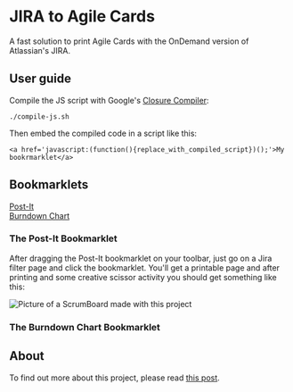 JIRA to Agile Cards
===================

A fast solution to print Agile Cards with the OnDemand version of Atlassian's JIRA.

## User guide

Compile the JS script with Google's [Closure Compiler][3]:

    ./compile-js.sh
    
Then embed the compiled code in a script like this:

    <a href='javascript:(function(){replace_with_compiled_script})();'>My bookrmarklet</a>

## Bookmarklets

<div>
    <a href='javascript:(function(){newLink=document.createElement("link");newLink.setAttribute("type","text/css");newLink.setAttribute("rel","stylesheet");newLink.setAttribute("href","https://dl.dropbox.com/u/22264396/jira.css");head=document.getElementsByTagName("head")[0];head.appendChild(newLink);cards=document.createElement("div");cards.setAttribute("id","cards");issues=document.getElementsByClassName("issuerow");
    for(i=0;i<issues.length;i++){card=document.createElement("div");card.setAttribute("class","card");var issuekey="key",summary="summary";for(j=0;j<issues[i].childNodes.length;j++)"nav issuekey"==issues[i].childNodes[j].className?issuekey=issues[i].childNodes[j].innerText:"nav summary"==issues[i].childNodes[j].className&&(summary=issues[i].childNodes[j].innerText);card.innerHTML="<h2>"+issuekey+"</h2><h1>"+summary+"</h1>";cards.appendChild(card)}body=document.getElementsByTagName("body")[0];
    body.className="";body.innerHTML="";body.appendChild(cards);
    })();'>Post-It</a>
</div>

<div>
    <a href='javascript:(function(){doneStoryPoints=totalStoryPoints=0;issues=document.getElementsByClassName("issuerow");
    for(i=0;i<issues.length;i++){var storyPoints=-1,status=-1;for(j=0;j<issues[i].childNodes.length;j++)"nav customfield_10105"==issues[i].childNodes[j].className?storyPoints=parseInt(issues[i].childNodes[j].innerText):"nav status"==issues[i].childNodes[j].className&&(status=issues[i].childNodes[j].innerText);-1!=storyPoints&&-1!=status?(console.log("Adding "+storyPoints),-1<status.indexOf("Resolved")||-1<status.indexOf("Closed")?doneStoryPoints+=storyPoints:console.log("Status: "+status),isNaN(storyPoints)||
    (totalStoryPoints+=storyPoints)):console.log("An error happened, some fields could not be found.")}console.log("doneStoryPoints: "+doneStoryPoints);console.log("totalStoryPoints: "+totalStoryPoints);alert("Done: "+doneStoryPoints+"/"+totalStoryPoints);
    })();'>Burndown Chart</a>
</div>
  

### The Post-It Bookmarklet

After dragging the Post-It bookmarklet on your toolbar, just go on a Jira filter page and click the bookmarklet. 
You'll get a printable page and after printing and some creative scissor activity you should get something like this:

![Picture of a ScrumBoard made with this project][1]


### The Burndown Chart Bookmarklet

## About

To find out more about this project, please read [this post][2].

[1]: http://bootstragram.com/blog/assets/img/scrum_board.png "A ScrumBoard made with this project"
[2]: http://bootstragram.com/making-scrum-cards-from-jira-with-jquery-and-css/ "Making scrum cards from Jira with jQuery and CSS on Bootstragram.com"
[3]: https://developers.google.com/closure/compiler/ "Google Closure Compiler"
